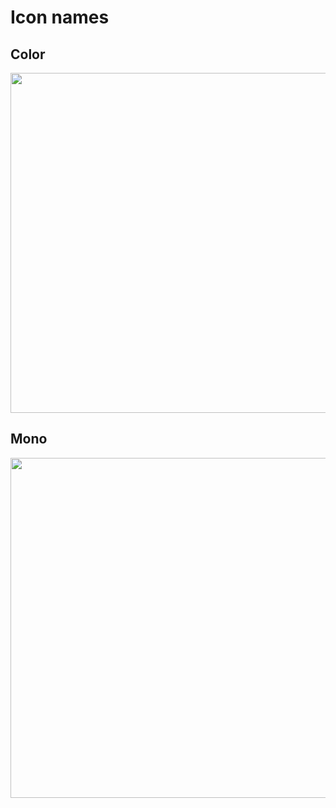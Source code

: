 # Icon names

## Color

<p align="center">
<img width="544" src="https://raw.githubusercontent.com/shinokada/svelte-boxicons/main/static/images/boxicons.webp" />
</p>

## Mono

<p align="center">
<img width="544" src="https://raw.githubusercontent.com/shinokada/svelte-boxicons/main/static/images/boxicons-mono.webp" />
</p>
